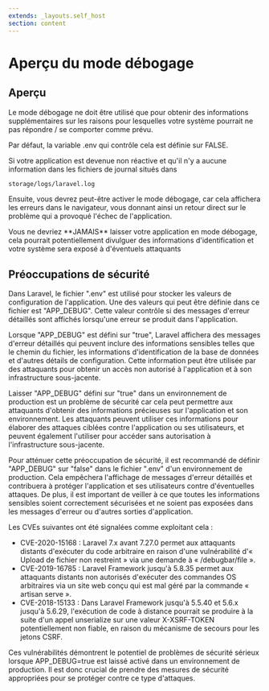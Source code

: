 ```yaml
---
extends: _layouts.self_host
section: content
---
```


# Aperçu du mode débogage

## Aperçu

Le mode débogage ne doit être utilisé que pour obtenir des informations supplémentaires sur les raisons pour lesquelles votre système pourrait ne pas répondre / se comporter comme prévu.

Par défaut, la variable .env qui contrôle cela est définie sur FALSE.

Si votre application est devenue non réactive et qu'il n'y a aucune information dans les fichiers de journal situés dans

```bash
storage/logs/laravel.log
```

Ensuite, vous devrez peut-être activer le mode débogage, car cela affichera les erreurs dans le navigateur, vous donnant ainsi un retour direct sur le problème qui a provoqué l'échec de l'application.

<x-warning>
Vous ne devriez **JAMAIS** laisser votre application en mode débogage, cela pourrait potentiellement divulguer des informations d'identification et votre système sera exposé à d'éventuels attaquants
</x-warning>

##  Préoccupations de sécurité

Dans Laravel, le fichier ".env" est utilisé pour stocker les valeurs de configuration de l'application. Une des valeurs qui peut être définie dans ce fichier est "APP_DEBUG". Cette valeur contrôle si des messages d'erreur détaillés sont affichés lorsqu'une erreur se produit dans l'application.

Lorsque "APP_DEBUG" est défini sur "true", Laravel affichera des messages d'erreur détaillés qui peuvent inclure des informations sensibles telles que le chemin du fichier, les informations d'identification de la base de données et d'autres détails de configuration. Cette information peut être utilisée par des attaquants pour obtenir un accès non autorisé à l'application et à son infrastructure sous-jacente.

Laisser "APP_DEBUG" défini sur "true" dans un environnement de production est un problème de sécurité car cela peut permettre aux attaquants d'obtenir des informations précieuses sur l'application et son environnement. Les attaquants peuvent utiliser ces informations pour élaborer des attaques ciblées contre l'application ou ses utilisateurs, et peuvent également l'utiliser pour accéder sans autorisation à l'infrastructure sous-jacente.

Pour atténuer cette préoccupation de sécurité, il est recommandé de définir "APP_DEBUG" sur "false" dans le fichier ".env" d'un environnement de production. Cela empêchera l'affichage de messages d'erreur détaillés et contribuera à protéger l'application et ses utilisateurs contre d'éventuelles attaques. De plus, il est important de veiller à ce que toutes les informations sensibles soient correctement sécurisées et ne soient pas exposées dans les messages d'erreur ou d'autres sorties d'application.

Les CVEs suivantes ont été signalées comme exploitant cela :

* CVE-2020-15168 : Laravel 7.x avant 7.27.0 permet aux attaquants distants d'exécuter du code arbitraire en raison d'une vulnérabilité d'« Upload de fichier non restreint » via une demande à « /debugbar/file ».
* CVE-2019-16785 : Laravel Framework jusqu'à 5.8.35 permet aux attaquants distants non autorisés d'exécuter des commandes OS arbitraires via un site web conçu qui est mal géré par la commande « artisan serve ».
* CVE-2018-15133 : Dans Laravel Framework jusqu'à 5.5.40 et 5.6.x jusqu'à 5.6.29, l'exécution de code à distance pourrait se produire à la suite d'un appel unserialize sur une valeur X-XSRF-TOKEN potentiellement non fiable, en raison du mécanisme de secours pour les jetons CSRF.

Ces vulnérabilités démontrent le potentiel de problèmes de sécurité sérieux lorsque APP_DEBUG=true est laissé activé dans un environnement de production. Il est donc crucial de prendre des mesures de sécurité appropriées pour se protéger contre ce type d'attaques.
